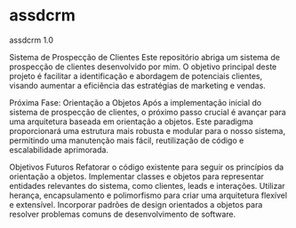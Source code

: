 # assdcrm
assdcrm 1.0


Sistema de Prospecção de Clientes
Este repositório abriga um sistema de prospecção de clientes desenvolvido por mim. O objetivo principal deste projeto é facilitar a identificação e abordagem de potenciais clientes, visando aumentar a eficiência das estratégias de marketing e vendas.

Próxima Fase: Orientação a Objetos
Após a implementação inicial do sistema de prospecção de clientes, o próximo passo crucial é avançar para uma arquitetura baseada em orientação a objetos. Este paradigma proporcionará uma estrutura mais robusta e modular para o nosso sistema, permitindo uma manutenção mais fácil, reutilização de código e escalabilidade aprimorada.

Objetivos Futuros
Refatorar o código existente para seguir os princípios da orientação a objetos.
Implementar classes e objetos para representar entidades relevantes do sistema, como clientes, leads e interações.
Utilizar herança, encapsulamento e polimorfismo para criar uma arquitetura flexível e extensível.
Incorporar padrões de design orientados a objetos para resolver problemas comuns de desenvolvimento de software.

